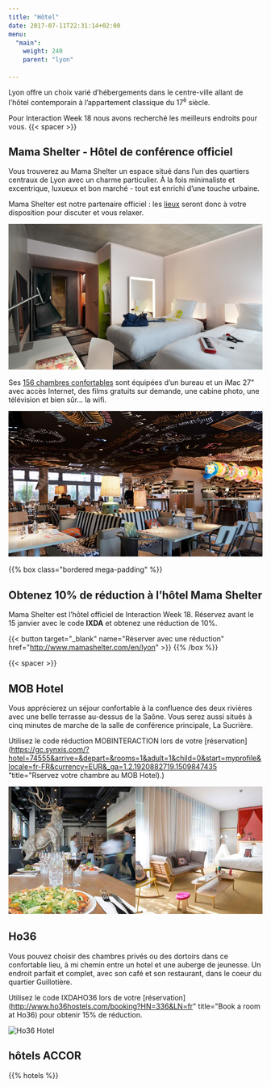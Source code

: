 ```yaml
---
title: "Hôtel"
date: 2017-07-11T22:31:14+02:00
menu:
  "main":
    weight: 240
    parent: "lyon"

---
```

Lyon offre un choix varié d’hébergements dans le centre-ville allant de l'hôtel contemporain à l’appartement classique du 17<sup>è</sup> siècle.

Pour Interaction&nbsp;Week&nbsp;18 nous avons recherché les meilleurs endroits pour vous.
{{< spacer >}}
## Mama Shelter - **Hôtel de conférence officiel**

Vous trouverez au Mama Shelter un espace situé dans l’un des quartiers centraux de Lyon avec un charme particulier. À la fois minimaliste et excentrique, luxueux et bon marché - tout est enrichi d’une touche urbaine.

Mama Shelter est notre partenaire officiel : les [lieux](http://www.mamashelter.com/en/lyon/photos) seront donc à votre disposition pour discuter et vous relaxer.

![Mama Shelter Luxe Twin room](/img/photos/Mama-Shelter-luxe-twin.jpg)

Ses [156 chambres confortables](https://www.mamashelter.com/fr/lyon/chambres) sont équipées d’un bureau et un iMac 27" avec accès Internet, des films gratuits sur demande, une cabine photo, une télévision et bien sûr... la wifi.

![Mama Shelter restaurant](/img/photos/Mama-Shelter-restaurant.jpg)

{{% box class="bordered mega-padding" %}}

## Obtenez 10% de réduction à l’hôtel Mama Shelter
Mama Shelter est l’hôtel officiel de Interaction&nbsp;Week&nbsp;18. Réservez avant le 15 janvier avec le code **IXDA** et obtenez une réduction de 10%.

{{< button target="_blank" name="Réserver avec une réduction" href="http://www.mamashelter.com/en/lyon" >}}
{{% /box %}}

{{< spacer >}}

## MOB Hotel

Vous apprécierez un séjour confortable à la confluence des deux rivières avec une belle terrasse au-dessus de la Saône. Vous serez aussi situés à cinq minutes de marche de la salle de conférence principale, La Sucrière.

Utilisez le code réduction MOBINTERACTION lors de votre [réservation](https://gc.synxis.com/?hotel=74555&arrive=&depart=&rooms=1&adult=1&child=0&start=myprofile&locale=fr-FR&currency=EUR&_ga=1.2.1920882719.1509847435 "title="Rservez votre chambre au MOB Hotel).)

![MOB Hotel](/img/photos/MOB-hotel.jpg)

## Ho36

Vous pouvez choisir des chambres privés ou des dortoirs dans ce confortable lieu, à mi chemin entre un hotel et une auberge de jeunesse. Un endroit parfait et complet, avec son café et son restaurant, dans le coeur du quartier Guillotière.

Utilisez le code IXDAHO36 lors de votre [réservation](http://www.ho36hostels.com/booking?HN=336&LN=fr" title="Book a room at Ho36) pour obtenir 15% de réduction.

![Ho36 Hotel](/img/photos/Ho36-hotel.jpg)

##  hôtels ACCOR

{{% hotels %}}
